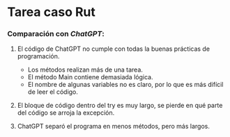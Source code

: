 # Tarea caso Rut
### Comparación con _ChatGPT_:
1. El código de ChatGPT no cumple con todas la buenas prácticas de programación.
   * Los métodos realizan más de una tarea.
   * El método Main contiene demasiada lógica.
   * El nombre de algunas variables no es claro, por lo que es más difícil de leer el código.


2. El bloque de código dentro del try es muy largo, se pierde en qué parte del código se arroja la excepción.


3. ChatGPT separó el programa en menos métodos, pero más largos.

